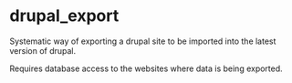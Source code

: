 # drupal_export
Systematic way of exporting a drupal site to be imported into the latest version of drupal.

Requires database access to the websites where data is being exported.
